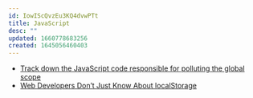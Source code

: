 ```yaml
---
id: IowIScQvzEu3KQ4dvwPTt
title: JavaScript
desc: ""
updated: 1660778683256
created: 1645056460403
---
```


- [Track down the JavaScript code responsible for polluting the global scope](https://mmazzarolo.com/blog/2022-02-16-track-down-the-javascript-code-responsible-for-polluting-the-global-scope/)
- [Web Developers Don’t Just Know About localStorage](https://medium.com/frontend-canteen/web-developers-dont-just-know-about-localstorage-2f37385bd8ad)
